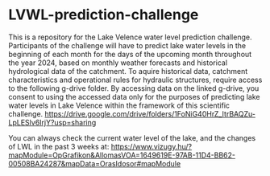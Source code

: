 # LVWL-prediction-challenge
This is a repository for the Lake Velence water level prediction challenge. Participants of the challenge will have to predict lake water levels in the beginning of each month for the days of the upcoming month throughout the year 2024, based on monthly weather forecasts and historical hydrological data of the catchment. 
To aquire historical data, catchment characteristics and operational rules for hydraulic structures, require access to the following g-drive folder.
By accessing data on the linked g-drive, you consent to using the accessed data only for the purposes of predicting lake water levels in Lake Velence within the framework of this scientific challenge. 
https://drive.google.com/drive/folders/1FoNiG40HrZ_ItrBAQZu-LpLESlv6IrjY?usp=sharing

You can always check the current water level of the lake, and the changes of LWL in the past 3 weeks at: 
https://www.vizugy.hu/?mapModule=OpGrafikon&AllomasVOA=1649619E-97AB-11D4-BB62-00508BA24287&mapData=OrasIdosor#mapModule
